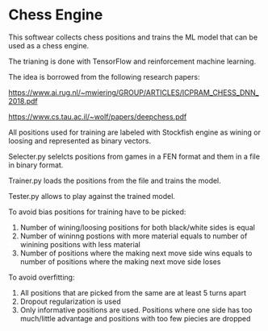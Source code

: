 # Chess Engine


This softwear collects chess positions and trains the ML model that can be used as a chess engine. 

The trianing is done with TensorFlow and reinforcement machine learning. 

The idea is borrowed from the following research papers:

https://www.ai.rug.nl/~mwiering/GROUP/ARTICLES/ICPRAM_CHESS_DNN_2018.pdf

https://www.cs.tau.ac.il/~wolf/papers/deepchess.pdf

All positions used for training are labeled with Stockfish engine as wining or loosing and represented as binary vectors.

Selecter.py selelcts positions from games in a FEN format and them in a file in binary format.

Trainer.py loads the positions from the file and trains the model.

Tester.py allows to play against the trained model. 
  
To avoid bias positions for training have to be picked:
1. Number of wining/loosing positions for both black/white sides is equal
2. Number of wininng postions with more material equals to number of winining positions with less material
3. Number of positions where the making next move side wins equals to number of positions where the making next move side loses

To avoid overfitting:
1. All positions that are picked from the same are at least 5 turns apart 
2. Dropout regularization is used
3. Only informative positions are used. Positions where one side has too much/little advantage and positions with too few piecies are dropped 
